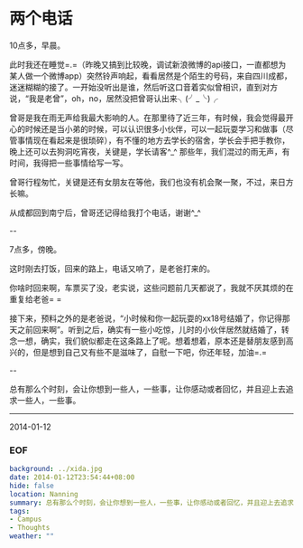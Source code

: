 两个电话
========
10点多，早晨。

此时我还在睡觉=.=（昨晚又搞到比较晚，调试新浪微博的api接口，一直都想为某人做一个微博app）突然铃声响起，看看居然是个陌生的号码，来自四川成都，迷迷糊糊的接了。一开始没听出是谁，然后听这口音着实似曾相识，直到对方说，“我是老曾”，oh，no，居然没把曾哥认出来╮(╯_╰)╭

曾哥是我在雨无声给我最大影响的人。在那里待了近三年，有时候，我会觉得最开心的时候还是当小弟的时候，可以认识很多小伙伴，可以一起玩耍学习和做事（尽管事情现在看起来是很琐碎），有不懂的地方去学长的宿舍，学长会手把手教你，晚上还可以去狗洞吃宵夜，关键是，学长请客^_^ 那些年，我们混过的雨无声，有时间，我得把一些事情给写一写。

曾哥行程匆忙，关键是还有女朋友在等他，我们也没有机会聚一聚，不过，来日方长嘛。

从成都回到南宁后，曾哥还记得给我打个电话，谢谢^_^

--

7点多，傍晚。

这时刚去打饭，回来的路上，电话又响了，是老爸打来的。

你啥时回来啊，车票买了没，老实说，这些问题前几天都说了，我就不厌其烦的在重复给老爸= =

接下来，预料之外的是老爸说，“小时候和你一起玩耍的xx18号结婚了，你记得那天之前回来啊”。听到之后，确实有一些小吃惊，儿时的小伙伴居然就结婚了，转念一想，确实，我们貌似都走在这条路上了呢。想着想着，原本还是替朋友感到高兴的，但是想到自己又有些不是滋味了，自慰一下吧，你还年轻，加油=.=

--

总有那么个时刻，会让你想到一些人，一些事，让你感动或者回忆，并且迎上去追求一些人，一些事。

---
2014-01-12

### EOF
```yaml
background: ../xida.jpg
date: 2014-01-12T23:54:44+08:00
hide: false
location: Nanning
summary: 总有那么个时刻，会让你想到一些人，一些事，让你感动或者回忆，并且迎上去追求一些人，一些事。
tags:
- Campus
- Thoughts
weather: ""
```
